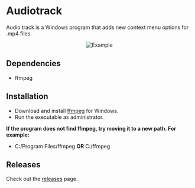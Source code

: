
# Audiotrack

Audio track is a Windows program that adds new context menu options for .mp4 files.
<p align="center">
<img src="https://i.imgur.com/CDKRrel.gif" alt="Example">
</p>

## Dependencies
* ffmpeg

## Installation
* Download and install [ffmpeg](https://ffmpeg.org/download.html#build-windows) for Windows.
* Run the executable as administrator.

<b>If the program does not find ffmpeg, try moving it to a new path. For example:</b>
* C:/Program Files/ffmpeg <b>OR</b> C:/ffmpeg

## Releases
Check out the [releases](https://github.com/EternityKY/Audiotrack/releases) page.
